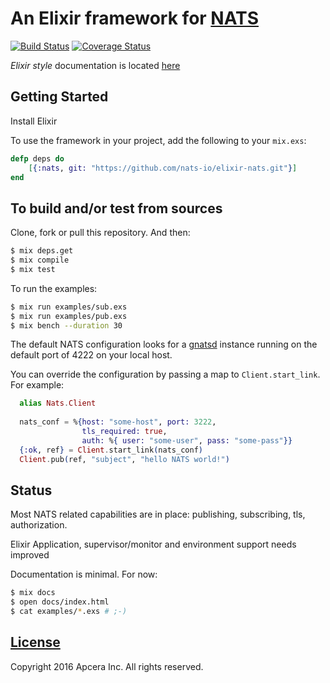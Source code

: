 # An Elixir framework for [NATS](https://nats.io/)
[![Build Status](https://travis-ci.org/nats-io/elixir-nats.svg?branch=master)](https://travis-ci.org/nats-io/elixir-nats)
[![Coverage Status](https://coveralls.io/repos/github/nats-io/elixir-nats/badge.svg?branch=master)](https://coveralls.io/github/nats-io/elixir-nats?branch=master)

_Elixir style_ documentation is located [here](doc/index.html)

## Getting Started


Install Elixir

To use the framework in your project, add the following to your `mix.exs`:

```elixir
defp deps do
    [{:nats, git: "https://github.com/nats-io/elixir-nats.git"}]
end
```

## To build and/or test from sources

Clone, fork or pull this repository. And then:

```sh
$ mix deps.get
$ mix compile
$ mix test
```

To run the examples:

```sh
$ mix run examples/sub.exs
$ mix run examples/pub.exs
$ mix bench --duration 30
```

The default NATS configuration looks for a [gnatsd](https://github.com/nats-io/gnatsd) instance running on the default port of 4222 on your local host.

You can override the configuration by passing a map to `Client.start_link`. For example:

```elixir
  alias Nats.Client
  
  nats_conf = %{host: "some-host", port: 3222,
                tls_required: true,
                auth: %{ user: "some-user", pass: "some-pass"}}
  {:ok, ref} = Client.start_link(nats_conf)
  Client.pub(ref, "subject", "hello NATS world!")
```

## Status

Most NATS related capabilities are in place: publishing, subscribing, tls,
authorization.

Elixir Application, supervisor/monitor and environment support needs improved

Documentation is minimal. For now:

```sh
$ mix docs
$ open docs/index.html
$ cat examples/*.exs # ;-)
```

## [License](LICENSE)

Copyright 2016 Apcera Inc. All rights reserved. 

